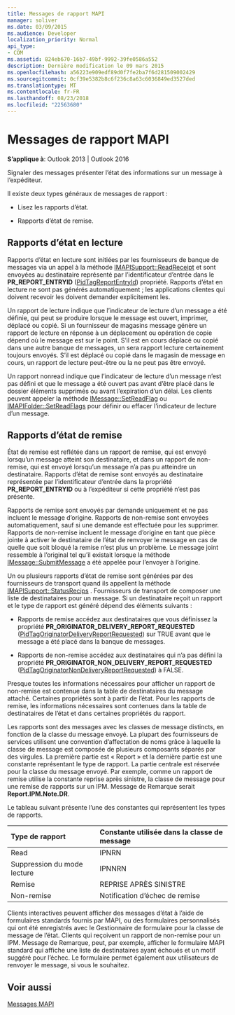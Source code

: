 ```yaml
---
title: Messages de rapport MAPI
manager: soliver
ms.date: 03/09/2015
ms.audience: Developer
localization_priority: Normal
api_type:
- COM
ms.assetid: 824eb670-16b7-49bf-9992-39fe0586a552
description: Dernière modification le 09 mars 2015
ms.openlocfilehash: a56223e909edf89d0f7fe2ba7f6d281509002429
ms.sourcegitcommit: 0cf39e5382b8c6f236c8a63c6036849ed3527ded
ms.translationtype: MT
ms.contentlocale: fr-FR
ms.lasthandoff: 08/23/2018
ms.locfileid: "22563680"
---
```

# <a name="mapi-report-messages"></a>Messages de rapport MAPI

  
  
**S’applique à**: Outlook 2013 | Outlook 2016 
  
Signaler des messages présenter l’état des informations sur un message à l’expéditeur.
  
Il existe deux types généraux de messages de rapport :
  
- Lisez les rapports d’état.
    
- Rapports d’état de remise.
    
## <a name="read-status-reports"></a>Rapports d’état en lecture

Rapports d’état en lecture sont initiées par les fournisseurs de banque de messages via un appel à la méthode [IMAPISupport::ReadReceipt](imapisupport-readreceipt.md) et sont envoyées au destinataire représenté par l’identificateur d’entrée dans le **PR_REPORT_ENTRYID** ([PidTagReportEntryId](pidtagreportentryid-canonical-property.md)) propriété. Rapports d’état en lecture ne sont pas générés automatiquement ; les applications clientes qui doivent recevoir les doivent demander explicitement les.
  
Un rapport de lecture indique que l’indicateur de lecture d’un message a été définie, qui peut se produire lorsque le message est ouvert, imprimer, déplacé ou copié. Si un fournisseur de magasins message génère un rapport de lecture en réponse à un déplacement ou opération de copie dépend où le message est sur le point. S’il est en cours déplacé ou copié dans une autre banque de messages, un sera rapport lecture certainement toujours envoyés. S’il est déplacé ou copié dans le magasin de message en cours, un rapport de lecture peut-être ou la ne peut pas être envoyé. 
  
Un rapport nonread indique que l’indicateur de lecture d’un message n’est pas défini et que le message a été ouvert pas avant d’être placé dans le dossier éléments supprimés ou avant l’expiration d’un délai. Les clients peuvent appeler la méthode [IMessage::SetReadFlag](imessage-setreadflag.md) ou [IMAPIFolder::SetReadFlags](imapifolder-setreadflags.md) pour définir ou effacer l’indicateur de lecture d’un message. 
  
## <a name="delivery-status-reports"></a>Rapports d’état de remise

État de remise est reflétée dans un rapport de remise, qui est envoyé lorsqu’un message atteint son destinataire, et dans un rapport de non-remise, qui est envoyé lorsqu’un message n’a pas pu atteindre un destinataire. Rapports d’état de remise sont envoyés au destinataire représentée par l’identificateur d’entrée dans la propriété **PR_REPORT_ENTRYID** ou à l’expéditeur si cette propriété n’est pas présente. 
  
Rapports de remise sont envoyés par demande uniquement et ne pas incluent le message d’origine. Rapports de non-remise sont envoyées automatiquement, sauf si une demande est effectuée pour les supprimer. Rapports de non-remise incluent le message d’origine en tant que pièce jointe à activer le destinataire de l’état de renvoyer le message en cas de quelle que soit bloqué la remise n’est plus un problème. Le message joint ressemble à l’original tel qu’il existait lorsque la méthode [IMessage::SubmitMessage](imessage-submitmessage.md) a été appelée pour l’envoyer à l’origine. 
  
Un ou plusieurs rapports d’état de remise sont générées par des fournisseurs de transport quand ils appellent la méthode [IMAPISupport::StatusRecips](imapisupport-statusrecips.md) . Fournisseurs de transport de composer une liste de destinataires pour un message. Si un destinataire reçoit un rapport et le type de rapport est généré dépend des éléments suivants : 
  
- Rapports de remise accédez aux destinataires que vous définissez la propriété **PR_ORIGINATOR_DELIVERY_REPORT_REQUESTED** ([PidTagOriginatorDeliveryReportRequested](pidtagoriginatordeliveryreportrequested-canonical-property.md)) sur TRUE avant que le message a été placé dans la banque de messages.
    
- Rapports de non-remise accédez aux destinataires qui n’a pas défini la propriété **PR_ORIGINATOR_NON_DELIVERY_REPORT_REQUESTED** ([PidTagOriginatorNonDeliveryReportRequested](pidtagoriginatornondeliveryreportrequested-canonical-property.md)) à FALSE. 
    
Presque toutes les informations nécessaires pour afficher un rapport de non-remise est contenue dans la table de destinataires du message attaché. Certaines propriétés sont à partir de l’état. Pour les rapports de remise, les informations nécessaires sont contenues dans la table de destinataires de l’état et dans certaines propriétés du rapport. 
  
Les rapports sont des messages avec les classes de message distincts, en fonction de la classe du message envoyé. La plupart des fournisseurs de services utilisent une convention d’affectation de noms grâce à laquelle la classe de message est composée de plusieurs composants séparés par des virgules. La première partie est « Report » et la dernière partie est une constante représentant le type de rapport. La partie centrale est réservée pour la classe du message envoyé. Par exemple, comme un rapport de remise utilise la constante reprise après sinistre, la classe de message pour une remise de rapports sur un IPM. Message de Remarque serait **Report.IPM.Note.DR**.
  
Le tableau suivant présente l’une des constantes qui représentent les types de rapports.
  
|**Type de rapport**|**Constante utilisée dans la classe de message**|
|:-----|:-----|
|Read  <br/> |IPNRN  <br/> |
|Suppression du mode lecture  <br/> |IPNNRN  <br/> |
|Remise  <br/> |REPRISE APRÈS SINISTRE  <br/> |
|Non-remise  <br/> |Notification d’échec de remise  <br/> |
   
Clients interactives peuvent afficher des messages d’état à l’aide de formulaires standards fournis par MAPI, ou des formulaires personnalisés qui ont été enregistrés avec le Gestionnaire de formulaire pour la classe de message de l’état. Clients qui reçoivent un rapport de non-remise pour un IPM. Message de Remarque, peut, par exemple, afficher le formulaire MAPI standard qui affiche une liste de destinataires ayant échoués et un motif suggéré pour l’échec. Le formulaire permet également aux utilisateurs de renvoyer le message, si vous le souhaitez. 
  
## <a name="see-also"></a>Voir aussi



[Messages MAPI](mapi-messages.md)

